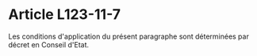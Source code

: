 # Article L123-11-7

Les conditions d'application du présent paragraphe sont déterminées par décret  en Conseil d'Etat.
